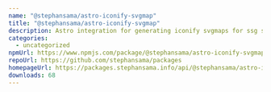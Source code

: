 ```yaml
---
name: "@stephansama/astro-iconify-svgmap"
title: "@stephansama/astro-iconify-svgmap"
description: Astro integration for generating iconify svgmaps for ssg sites
categories:
  - uncategorized
npmUrl: https://www.npmjs.com/package/@stephansama/astro-iconify-svgmap
repoUrl: https://github.com/stephansama/packages
homepageUrl: https://packages.stephansama.info/api/@stephansama/astro-iconify-svgmap
downloads: 68
---
```

